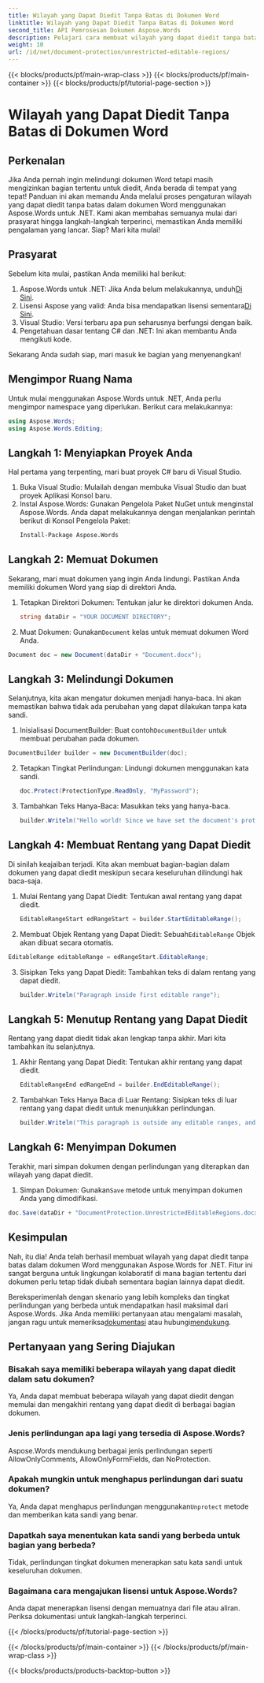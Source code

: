 ```yaml
---
title: Wilayah yang Dapat Diedit Tanpa Batas di Dokumen Word
linktitle: Wilayah yang Dapat Diedit Tanpa Batas di Dokumen Word
second_title: API Pemrosesan Dokumen Aspose.Words
description: Pelajari cara membuat wilayah yang dapat diedit tanpa batas dalam dokumen Word menggunakan Aspose.Words untuk .NET dengan panduan langkah demi langkah yang komprehensif ini.
weight: 10
url: /id/net/document-protection/unrestricted-editable-regions/
---
```


{{< blocks/products/pf/main-wrap-class >}}
{{< blocks/products/pf/main-container >}}
{{< blocks/products/pf/tutorial-page-section >}}

# Wilayah yang Dapat Diedit Tanpa Batas di Dokumen Word

## Perkenalan

Jika Anda pernah ingin melindungi dokumen Word tetapi masih mengizinkan bagian tertentu untuk diedit, Anda berada di tempat yang tepat! Panduan ini akan memandu Anda melalui proses pengaturan wilayah yang dapat diedit tanpa batas dalam dokumen Word menggunakan Aspose.Words untuk .NET. Kami akan membahas semuanya mulai dari prasyarat hingga langkah-langkah terperinci, memastikan Anda memiliki pengalaman yang lancar. Siap? Mari kita mulai!

## Prasyarat

Sebelum kita mulai, pastikan Anda memiliki hal berikut:

1.  Aspose.Words untuk .NET: Jika Anda belum melakukannya, unduh[Di Sini](https://releases.aspose.com/words/net/).
2. Lisensi Aspose yang valid: Anda bisa mendapatkan lisensi sementara[Di Sini](https://purchase.aspose.com/temporary-license/).
3. Visual Studio: Versi terbaru apa pun seharusnya berfungsi dengan baik.
4. Pengetahuan dasar tentang C# dan .NET: Ini akan membantu Anda mengikuti kode.

Sekarang Anda sudah siap, mari masuk ke bagian yang menyenangkan!

## Mengimpor Ruang Nama

Untuk mulai menggunakan Aspose.Words untuk .NET, Anda perlu mengimpor namespace yang diperlukan. Berikut cara melakukannya:

```csharp
using Aspose.Words;
using Aspose.Words.Editing;
```

## Langkah 1: Menyiapkan Proyek Anda

Hal pertama yang terpenting, mari buat proyek C# baru di Visual Studio.

1. Buka Visual Studio: Mulailah dengan membuka Visual Studio dan buat proyek Aplikasi Konsol baru.
2. Instal Aspose.Words: Gunakan Pengelola Paket NuGet untuk menginstal Aspose.Words. Anda dapat melakukannya dengan menjalankan perintah berikut di Konsol Pengelola Paket:
   ```sh
   Install-Package Aspose.Words
   ```

## Langkah 2: Memuat Dokumen

Sekarang, mari muat dokumen yang ingin Anda lindungi. Pastikan Anda memiliki dokumen Word yang siap di direktori Anda.

1. Tetapkan Direktori Dokumen: Tentukan jalur ke direktori dokumen Anda.
   ```csharp
   string dataDir = "YOUR DOCUMENT DIRECTORY";
   ```
2.  Muat Dokumen: Gunakan`Document` kelas untuk memuat dokumen Word Anda.
   ```csharp
   Document doc = new Document(dataDir + "Document.docx");
   ```

## Langkah 3: Melindungi Dokumen

Selanjutnya, kita akan mengatur dokumen menjadi hanya-baca. Ini akan memastikan bahwa tidak ada perubahan yang dapat dilakukan tanpa kata sandi.

1.  Inisialisasi DocumentBuilder: Buat contoh`DocumentBuilder` untuk membuat perubahan pada dokumen.
   ```csharp
   DocumentBuilder builder = new DocumentBuilder(doc);
   ```
2. Tetapkan Tingkat Perlindungan: Lindungi dokumen menggunakan kata sandi.
   ```csharp
   doc.Protect(ProtectionType.ReadOnly, "MyPassword");
   ```
3. Tambahkan Teks Hanya-Baca: Masukkan teks yang hanya-baca.
   ```csharp
   builder.Writeln("Hello world! Since we have set the document's protection level to read-only, we cannot edit this paragraph without the password.");
   ```

## Langkah 4: Membuat Rentang yang Dapat Diedit

Di sinilah keajaiban terjadi. Kita akan membuat bagian-bagian dalam dokumen yang dapat diedit meskipun secara keseluruhan dilindungi hak baca-saja.

1. Mulai Rentang yang Dapat Diedit: Tentukan awal rentang yang dapat diedit.
   ```csharp
   EditableRangeStart edRangeStart = builder.StartEditableRange();
   ```
2.  Membuat Objek Rentang yang Dapat Diedit: Sebuah`EditableRange` Objek akan dibuat secara otomatis.
   ```csharp
   EditableRange editableRange = edRangeStart.EditableRange;
   ```
3. Sisipkan Teks yang Dapat Diedit: Tambahkan teks di dalam rentang yang dapat diedit.
   ```csharp
   builder.Writeln("Paragraph inside first editable range");
   ```

## Langkah 5: Menutup Rentang yang Dapat Diedit

Rentang yang dapat diedit tidak akan lengkap tanpa akhir. Mari kita tambahkan itu selanjutnya.

1. Akhir Rentang yang Dapat Diedit: Tentukan akhir rentang yang dapat diedit.
   ```csharp
   EditableRangeEnd edRangeEnd = builder.EndEditableRange();
   ```
2. Tambahkan Teks Hanya Baca di Luar Rentang: Sisipkan teks di luar rentang yang dapat diedit untuk menunjukkan perlindungan.
   ```csharp
   builder.Writeln("This paragraph is outside any editable ranges, and cannot be edited.");
   ```

## Langkah 6: Menyimpan Dokumen

Terakhir, mari simpan dokumen dengan perlindungan yang diterapkan dan wilayah yang dapat diedit.

1.  Simpan Dokumen: Gunakan`Save` metode untuk menyimpan dokumen Anda yang dimodifikasi.
   ```csharp
   doc.Save(dataDir + "DocumentProtection.UnrestrictedEditableRegions.docx");
   ```

## Kesimpulan

Nah, itu dia! Anda telah berhasil membuat wilayah yang dapat diedit tanpa batas dalam dokumen Word menggunakan Aspose.Words for .NET. Fitur ini sangat berguna untuk lingkungan kolaboratif di mana bagian tertentu dari dokumen perlu tetap tidak diubah sementara bagian lainnya dapat diedit. 

 Bereksperimenlah dengan skenario yang lebih kompleks dan tingkat perlindungan yang berbeda untuk mendapatkan hasil maksimal dari Aspose.Words. Jika Anda memiliki pertanyaan atau mengalami masalah, jangan ragu untuk memeriksa[dokumentasi](https://reference.aspose.com/words/net/) atau hubungi[mendukung](https://forum.aspose.com/c/words/8).

## Pertanyaan yang Sering Diajukan

### Bisakah saya memiliki beberapa wilayah yang dapat diedit dalam satu dokumen?
Ya, Anda dapat membuat beberapa wilayah yang dapat diedit dengan memulai dan mengakhiri rentang yang dapat diedit di berbagai bagian dokumen.

### Jenis perlindungan apa lagi yang tersedia di Aspose.Words?
Aspose.Words mendukung berbagai jenis perlindungan seperti AllowOnlyComments, AllowOnlyFormFields, dan NoProtection.

### Apakah mungkin untuk menghapus perlindungan dari suatu dokumen?
 Ya, Anda dapat menghapus perlindungan menggunakan`Unprotect` metode dan memberikan kata sandi yang benar.

### Dapatkah saya menentukan kata sandi yang berbeda untuk bagian yang berbeda?
Tidak, perlindungan tingkat dokumen menerapkan satu kata sandi untuk keseluruhan dokumen.

### Bagaimana cara mengajukan lisensi untuk Aspose.Words?
Anda dapat menerapkan lisensi dengan memuatnya dari file atau aliran. Periksa dokumentasi untuk langkah-langkah terperinci.

{{< /blocks/products/pf/tutorial-page-section >}}

{{< /blocks/products/pf/main-container >}}
{{< /blocks/products/pf/main-wrap-class >}}

{{< blocks/products/products-backtop-button >}}

